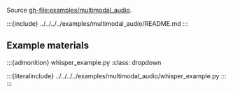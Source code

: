 Source <gh-file:examples/multimodal_audio>.

:::{include} ../../../../examples/multimodal_audio/README.md
:::

## Example materials

:::{admonition} whisper_example.py
:class: dropdown

:::{literalinclude} ../../../../examples/multimodal_audio/whisper_example.py
:::
:::

